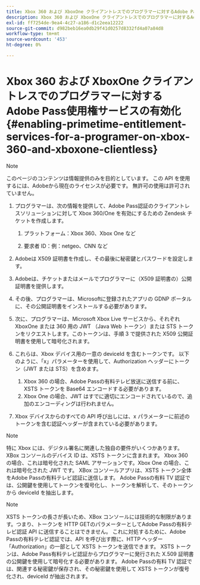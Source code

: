 ```yaml
---
title: Xbox 360 および XboxOne クライアントレスでのプログラマーに対するAdobe Pass使用権サービスの有効化
description: Xbox 360 および XboxOne クライアントレスでのプログラマーに対するAdobe Pass使用権サービスの有効化
exl-id: ff7254de-9ea4-4c27-a186-d1c2eea12222
source-git-commit: d982beb16ea0db29f41d0257d8332fd4a07a84d8
workflow-type: tm+mt
source-wordcount: '453'
ht-degree: 0%

---
```


# Xbox 360 および XboxOne クライアントレスでのプログラマーに対するAdobe Pass使用権サービスの有効化 {#enabling-primetime-entitlement-services-for-a-programer-on-xbox-360-and-xboxone-clientless}

>[!NOTE]
>
>このページのコンテンツは情報提供のみを目的としています。 この API を使用するには、Adobeから現在のライセンスが必要です。 無許可の使用は許可されていません。




1. プログラマーは、次の情報を提供して、Adobe Pass認証のクライアントレスソリューションに対して Xbox 360/One を有効にするための Zendesk チケットを作成します。

   1. プラットフォーム：Xbox 360、Xbox One など

   1. 要求者 ID：例：netgeo、CNN など

1. Adobeは X509 証明書を作成し、その最後に秘密鍵とパスワードを設定します。

1. Adobeは、チケットまたはメールでプログラマーに（X509 証明書の）公開証明書を提供します。

1. その後、プログラマーは、Microsoftに登録されたアプリの GDNP ポータルに、その公開証明書をインストールする必要があります。

1. 次に、プログラマーは、Microsoft Xbox Live サービスから、それぞれ XboxOne または 360 用の JWT （Java Web トークン）または STS トークンをリクエストします。このトークンは、手順 3 で提供された X509 公開証明書を使用して暗号化されます。

1. これらは、Xbox デバイス用の一意の deviceId を含むトークンです。 以下のように、「x」パラメーターを使用して、Authorization ヘッダーにトークン（JWT または STS）を含めます。

   1. Xbox 360 の場合、Adobe Passの有料テレビ放送に送信する前に、XSTS トークンを Base64 エンコードする必要があります。
   1. Xbox One の場合、JWT はすでに適切にエンコードされているので、追加のエンコーディングは行われません。

1. Xbox デバイスからのすべての API 呼び出しには、x パラメーターに前述のトークンを含む認証ヘッダーが含まれている必要があります。



>[!NOTE]
>
>特に Xbox には、デジタル署名に関連した独自の要件がいくつかあります。 XBox コンソールのデバイス ID は、XSTS トークンに含まれます。  Xbox 360 の場合、これは暗号化された SAML アサーションです。Xbox One の場合、これは暗号化された JWT です。 XBox コンソールアプリは、XSTS トークン全体をAdobe Passの有料テレビ認証に送信します。 Adobe Passの有料 TV 認証では、公開鍵を使用してトークンを復号化し、トークンを解析して、そのトークンから deviceId を抽出します。

>[!NOTE]
>
>XSTS トークンの長さが長いため、XBox コンソールには技術的な制限があります。つまり、トークンを HTTP GETのパラメーターとしてAdobe Passの有料テレビ認証 API に送信することはできません。 これに対処するために、Adobe Passの有料テレビ認証では、API を呼び出す際に、HTTP ヘッダー「Authorization」の一部として XSTS トークンを送信できます。 XSTS トークンは、Adobe Pass有料テレビ認証からプログラマーに発行された X.509 証明書の公開鍵を使用して暗号化する必要があります。 Adobe Passの有料 TV 認証では、関連する秘密鍵が保存され、その秘密鍵を使用して XSTS トークンが復号化され、deviceId が抽出されます。
